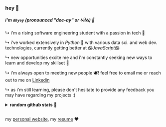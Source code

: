 ### __hey__ 👋
##### i'm `dhyey` (pronounced "dee-ay" or ધ્યેય) 🚀
↳ i'm a rising software engineering student with a passion in tech 🌱

↳ i've worked extensively in _Python_ 🐍 with various data sci. and web dev. technologies, currently getting better at 😱*JavaScript*😱

↳ new opportunities excite me and i'm constantly seeking new ways to learn and develop my skillset 🎼

↳ i'm always open to meeting new people 🕊! feel free to email me or reach out to me on [Linkedin]

↳ as i'm still learning, please don't hesitate to provide any feedback you may have regarding my projects :)

<details>
 <summary><b>random github stats</b> 🥳</summary>
 <br>
 
 ![my github stats](https://github-readme-stats.vercel.app/api?username=DhyeyLalseta&theme=dark&show_icons=true&bg_color=1a1a1a&icon_color=a0ffff&count_private=true&include_all_commits=true&show_icons=true)
 
 ![my top langs](https://github-readme-stats.vercel.app/api/top-langs/?username=DhyeyLalseta&hide=css,html&theme=dark&show_icons=true&bg_color=1a1a1a&icon_color=a0ffff)
</details>

##
my [personal website], my [resume] ❤️

  [LinkedIn]: <https://www.linkedin.com/in/dhyeylalseta>
  [personal website]: <https://dhyeylalseta.github.io>
  [resume]: <https://drive.google.com/file/d/1FqspaZ08H77ZxliGgJ5XuBg4mX7kC9vD/view?usp=sharing>
